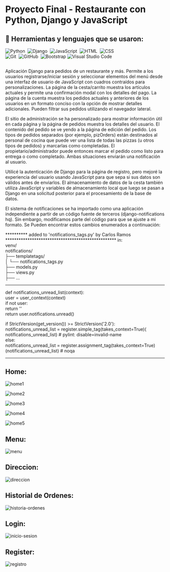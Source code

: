 # Proyecto Final - Restaurante con Python, Django y JavaScript

## 🔧 Herramientas y lenguajes que se usaron:

![Python](https://img.shields.io/badge/-Python-05122A?style=flat&logo=python)&nbsp;
![Django](https://img.shields.io/badge/-Django-05122A?style=flat&logo=django&logoColor=092E20)&nbsp;
![JavaScript](https://img.shields.io/badge/-JavaScript-05122A?style=flat&logo=javascript)&nbsp;
![HTML](https://img.shields.io/badge/-HTML-05122A?style=flat&logo=HTML5)&nbsp;
![CSS](https://img.shields.io/badge/-CSS-05122A?style=flat&logo=CSS3&logoColor=1572B6)&nbsp;\
![Git](https://img.shields.io/badge/-Git-05122A?style=flat&logo=git)&nbsp;
![GitHub](https://img.shields.io/badge/-GitHub-05122A?style=flat&logo=github)&nbsp;
![Bootstrap](https://img.shields.io/badge/-Bootstrap-05122A?style=flat&logo=bootstrap&logoColor=563D7C)
![Visual Studio Code](https://img.shields.io/badge/-Visual%20Studio%20Code-05122A?style=flat&logo=visual-studio-code&logoColor=007ACC)&nbsp;

##

Aplicación Django para pedidos de un restaurante y más. Permite a los usuarios registrarse/iniciar sesión y seleccionar elementos del menú desde una interfaz de usuario de JavaScript con cuadros contraídos para personalizaciones. La página de la cesta/carrito muestra los artículos actuales y permite una confirmación modal con los detalles del pago. La página de la cuenta muestra los pedidos actuales y anteriores de los usuarios en un formato conciso con la opción de mostrar detalles adicionales. Pueden filtrar sus pedidos utilizando el navegador lateral.

El sitio de administración se ha personalizado para mostrar información útil en cada página y la página de pedidos muestra los detalles del usuario. El contenido del pedido se ve yendo a la página de edición del pedido. Los tipos de pedidos separados (por ejemplo, pizOrders) están destinados al personal de cocina que puede ver una lista de todas las pizzas (u otros tipos de pedidos) y marcarlas como completadas. El propietario/administrador puede entonces marcar el pedido como listo para entrega o como completado. Ambas situaciones enviarán una notificación al usuario.

Utilicé la autenticación de Django para la página de registro, pero mejoré la experiencia del usuario usando JavaScript para que sepa si sus datos son válidos antes de enviarlos. El almacenamiento de datos de la cesta también utiliza JavaScript y variables de almacenamiento local que luego se pasan a Django en una solicitud posterior para el procesamiento de la base de datos.

El sistema de notificaciones se ha importado como una aplicación independiente a partir de un código fuente de terceros (django-notifications hq). Sin embargo, modificamos parte del código para que se ajuste a mi formato. Se Pueden encontrar estos cambios enumerados a continuación:

********** added to 'notifications_tags.py' by Carlos Ramos **************************************************
in:  
venv/  
    notifications/  
    ├── templatetags/  
    │   └── notifications_tags.py  
    ├── models.py  
    ├── views.py  
    ├── ...  
**************************************************

def notifications_unread_list(context):  
    user = user_context(context)  
    if not user:  
        return ''  
    return user.notifications.unread()  


if StrictVersion(get_version()) >= StrictVersion('2.0'):  
    notifications_unread_list = register.simple_tag(takes_context=True)(  
        notifications_unread_list)  # pylint: disable=invalid-name  
else:  
    notifications_unread_list = register.assignment_tag(takes_context=True)(notifications_unread_list)  # noqa  

**********************************************************************


## Home:

![home1](https://github.com/Jio7g/Pruebas_Proyecto_Restaurante/assets/142697112/97898bc1-130a-4cdc-b7fd-00fcdd3861be)

![home2](https://github.com/Jio7g/Pruebas_Proyecto_Restaurante/assets/142697112/c513723a-d15f-4830-ae05-e0cf1914b312)

![home3](https://github.com/Jio7g/Pruebas_Proyecto_Restaurante/assets/142697112/50659d93-81a2-4f6b-a317-0e9dbe6c05ce)

![home4](https://github.com/Jio7g/Pruebas_Proyecto_Restaurante/assets/142697112/4db03014-e850-4f8a-bb91-075e88e03dc0)

![home5](https://github.com/Jio7g/Pruebas_Proyecto_Restaurante/assets/142697112/4cb53a53-7a09-4195-9270-c12612b660a1)

## Menu:

![menu](https://github.com/Jio7g/Pruebas_Proyecto_Restaurante/assets/142697112/d174afc3-1f55-4229-b760-cd38f7329110)

## Direccion:

![direccion](https://github.com/Jio7g/Pruebas_Proyecto_Restaurante/assets/142697112/aa7657fe-35ab-442b-8b63-2dcbc45a623d)

## Historial de Ordenes:

![historia-ordenes](https://github.com/Jio7g/Pruebas_Proyecto_Restaurante/assets/142697112/d8203a41-57bf-4e81-9acf-500c41991bba)

## Login:

![inicio-sesion](https://github.com/Jio7g/Pruebas_Proyecto_Restaurante/assets/142697112/329f58db-f6fb-4cc6-bed7-c5d478fcc252)

## Register:

![registro](https://github.com/Jio7g/Pruebas_Proyecto_Restaurante/assets/142697112/2b02e577-1a72-4109-ac98-031585467250)
